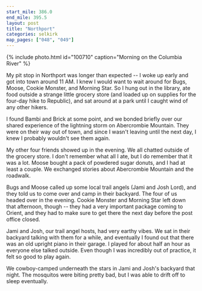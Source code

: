 ```yaml
---
start_mile: 386.0
end_mile: 395.5
layout: post
title: "Northport"
categories: selkirk
map_pages: ["048", "049"]
---
```


{% include photo.html id="100710" caption="Morning on the Columbia River" %}

My pit stop in Northport was longer than expected -- I woke up early and got
into town around 11 AM. I knew I would want to wait around for Bugs, Moose,
Cookie Monster, and Morning Star. So I hung out in the library, ate food outside
a strange little grocery store (and loaded up on supplies for the four-day hike
to Republic), and sat around at a park until I caught wind of any other hikers.

I found Bambi and Brick at some point, and we bonded briefly over our shared
experience of the lightning storm on Abercrombie Mountain. They were on their
way out of town, and since I wasn't leaving until the next day, I knew I
probably wouldn't see them again.

My other four friends showed up in the evening. We all chatted outside of the
grocery store. I don't remember what all I ate, but I do remember that it was a
lot. Moose bought a pack of powdered sugar donuts, and I had at least a couple.
We exchanged stories about Abercrombie Mountain and the roadwalk.

Bugs and Moose called up some local trail angels (Jami and Josh Lord), and they
told us to come over and camp in their backyard. The four of us headed over in
the evening. Cookie Monster and Morning Star left down that afternoon, though --
they had a very important package coming to Orient, and they had to make sure to
get there the next day before the post office closed.

Jami and Josh, our trail angel hosts, had very earthy vibes. We sat in their
backyard talking with them for a while, and eventually I found out that there
was an old upright piano in their garage. I played for about half an hour as
everyone else talked outside. Even though I was incredibly out of practice, it
felt so good to play again.

We cowboy-camped underneath the stars in Jami and Josh's backyard that night.
The mosquitos were biting pretty bad, but I was able to drift off to sleep
eventually.
